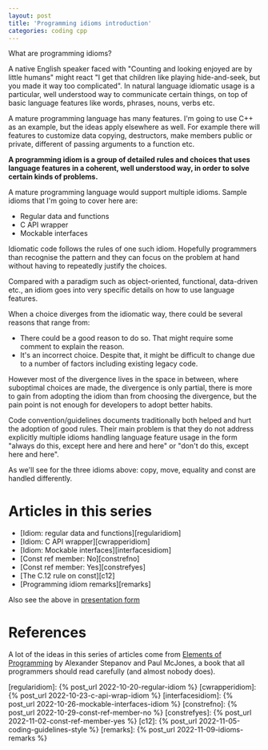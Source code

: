 ```yaml
---
layout: post
title: 'Programming idioms introduction'
categories: coding cpp
---
```


What are programming idioms?

A native English speaker faced with "Counting and looking enjoyed are by little
humans" might react "I get that children like playing hide-and-seek, but you
made it way too complicated". In natural language idiomatic usage is a
particular, well understood way to communicate certain things, on top of basic
language features like words, phrases, nouns, verbs etc.

A mature programming language has many features. I'm going to use C++ as an
example, but the ideas apply elsewhere as well. For example there will features
to customize data copying, destructors, make members public or private,
different of passing arguments to a function etc.

**A programming idiom is a group of detailed rules and choices that uses
language features in a coherent, well understood way, in order to solve certain
kinds of problems.**

A mature programming language would support multiple idioms. Sample idioms that
I'm going to cover here are:
- Regular data and functions
- C API wrapper
- Mockable interfaces

Idiomatic code follows the rules of one such idiom. Hopefully programmers than
recognise the pattern and they can focus on the problem at hand without having
to repeatedly justify the choices.

Compared with a paradigm such as object-oriented, functional, data-driven etc.,
an idiom goes into very specific details on how to use language features.

When a choice diverges from the idiomatic way, there could be several reasons
that range from:
- There could be a good reason to do so. That might require some comment to
  explain the reason.
- It's an incorrect choice. Despite that, it might be difficult to change due
  to a number of factors including existing legacy code.

However most of the divergence lives in the space in between, where suboptimal
choices are made, the divergence is only partial, there is more to gain from
adopting the idiom than from choosing the divergence, but the pain point is not
enough for developers to adopt better habits.

Code convention/guidelines documents traditionally both helped and hurt the
adoption of good rules. Their main problem is that they do not address
explicitly multiple idioms handling language feature usage in the form "always
do this, except here and here and here" or "don't do this, except here and
here".

As we'll see for the three idioms above: copy, move, equality and const are
handled differently.

# Articles in this series
- [Idiom: regular data and functions][regularidiom]
- [Idiom: C API wrapper][cwrapperidiom]
- [Idiom: Mockable interfaces][interfacesidiom]
- [Const ref member: No][constrefno]
- [Const ref member: Yes][constrefyes]
- [The C.12 rule on const][c12]
- [Programming idiom remarks][remarks]

Also see the above in [presentation form][presentation]

# References

A lot of the ideas in this series of articles come from [Elements of
Programming][eop] by Alexander Stepanov and Paul McJones, a book that all
programmers should read carefully (and almost nobody does).

[eop]: http://elementsofprogramming.com/
[presentation]: /presentations//2022-10-17-idioms.html
[regularidiom]:    {% post_url 2022-10-20-regular-idiom %}
[cwrapperidiom]:   {% post_url 2022-10-23-c-api-wrap-idiom %}
[interfacesidiom]: {% post_url 2022-10-26-mockable-interfaces-idiom %}
[constrefno]:      {% post_url 2022-10-29-const-ref-member-no %}
[constrefyes]:     {% post_url 2022-11-02-const-ref-member-yes %}
[c12]:             {% post_url 2022-11-05-coding-guidelines-style %}
[remarks]:         {% post_url 2022-11-09-idioms-remarks %}
